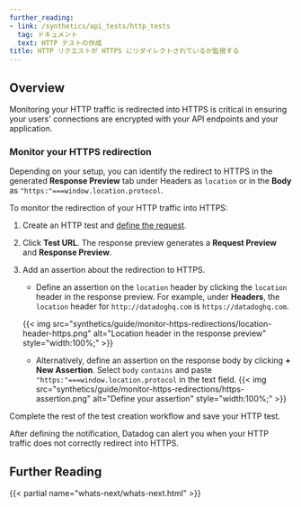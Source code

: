 ```yaml
---
further_reading:
- link: /synthetics/api_tests/http_tests
  tag: ドキュメント
  text: HTTP テストの作成
title: HTTP リクエストが HTTPS にリダイレクトされているか監視する
---
```


## Overview

Monitoring your HTTP traffic is redirected into HTTPS is critical in ensuring your users' connections are encrypted with your API endpoints and your application.

### Monitor your HTTPS redirection

Depending on your setup, you can identify the redirect to HTTPS in the generated **Response Preview** tab under Headers as `location` or in the **Body** as `"https:"===window.location.protocol`.

To monitor the redirection of your HTTP traffic into HTTPS:

1. Create an HTTP test and [define the request][1].
2. Click **Test URL**. The response preview generates a **Request Preview** and **Response Preview**.
3. Add an assertion about the redirection to HTTPS.
    - Define an assertion on the `location` header by clicking the `location` header in the response preview. For example, under **Headers**, the `location` header for `http://datadoghq.com` is `https://datadoghq.com`.

    {{< img src="synthetics/guide/monitor-https-redirections/location-header-https.png" alt="Location header in the response preview" style="width:100%;" >}}
    - Alternatively, define an assertion on the response body by clicking **+ New Assertion**. Select `body` `contains` and paste `"https:"===window.location.protocol` in the text field. 
    {{< img src="synthetics/guide/monitor-https-redirections/https-assertion.png" alt="Define your assertion" style="width:100%;" >}}

Complete the rest of the test creation workflow and save your HTTP test. 

After defining the notification, Datadog can alert you when your HTTP traffic does not correctly redirect into HTTPS.

## Further Reading

{{< partial name="whats-next/whats-next.html" >}}

[1]: /ja/getting_started/synthetics/api_test/#define-request